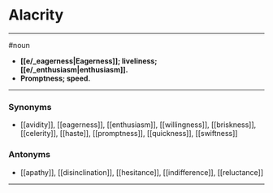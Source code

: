# Alacrity
---
#noun
- **[[e/_eagerness|Eagerness]]; liveliness; [[e/_enthusiasm|enthusiasm]].**
- **Promptness; speed.**
---
### Synonyms
- [[avidity]], [[eagerness]], [[enthusiasm]], [[willingness]], [[briskness]], [[celerity]], [[haste]], [[promptness]], [[quickness]], [[swiftness]]
### Antonyms
- [[apathy]], [[disinclination]], [[hesitance]], [[indifference]], [[reluctance]]
---

